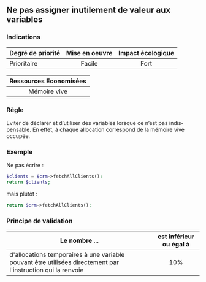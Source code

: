 ## Ne pas assigner inutilement de valeur aux variables
### Indications
| Degré de priorité |      Mise en oeuvre       |  Impact écologique    | 
|-------------------|:-------------------------:|:---------------------:|
| Prioritaire       |  Facile                   | Fort                  | 


|Ressources Economisées                                      |
|:----------------------------------------------------------:|
|  Mémoire vive  |

### Règle
Eviter de déclarer et d’utiliser des variables lorsque ce n’est pas indis- pensable. En effet, à chaque allocation correspond de la mémoire vive occupée.

### Exemple
Ne pas écrire :

```php 
$clients = $crm->fetchAllClients(); 
return $clients;
```

mais plutôt :

```php
return $crm->fetchAllClients();
```

### Principe de validation

| Le nombre ...     | est inférieur ou égal à   |  
|-------------------|:-------------------------:|
| d'allocations temporaires à une variable pouvant être utilisées directement par l'instruction qui la renvoie  | 10%  |
